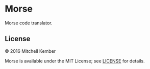 # Morse

Morse code translator.

## License

© 2016 Mitchell Kember

Morse is available under the MIT License; see [LICENSE](LICENSE.md) for details.
